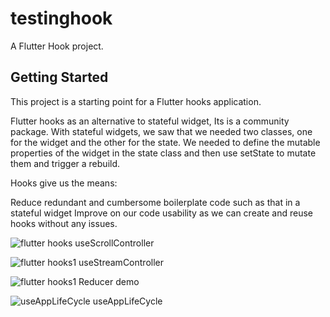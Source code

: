 # testinghook

A Flutter Hook project.

## Getting Started

This project is a starting point for a Flutter hooks application.

Flutter hooks as an alternative to stateful widget, Its is a community package. 
With stateful widgets, we saw that we needed two classes, one for the widget and the other for the state. We needed to define the mutable properties of the widget in the state class and then use setState to mutate them and trigger a rebuild.

Hooks give us the means:

Reduce redundant and cumbersome boilerplate code such as that in a stateful widget
Improve on our code usability as we can create and reuse hooks without any issues.

![flutter hooks](https://user-images.githubusercontent.com/12498051/185743128-a8a12630-9d07-425f-ab18-3e85e125e519.gif)
useScrollController


![flutter hooks1](https://user-images.githubusercontent.com/12498051/185743162-62ba9379-93c6-40a3-b1c4-edb15db15ec1.gif)
useStreamController

![flutter hooks1](https://user-images.githubusercontent.com/12498051/185743190-cae0196e-6c38-471e-a072-745b0c48b228.gif)
Reducer demo

![useAppLifeCycle](https://user-images.githubusercontent.com/12498051/185743456-25486c16-0a8c-4bf8-8a13-7ded34d9d969.gif)
useAppLifeCycle
